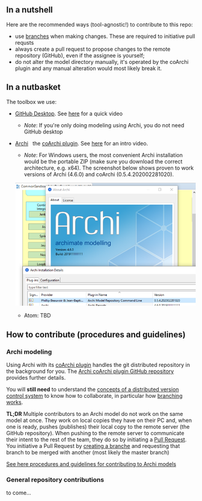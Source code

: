 ## In a nutshell

Here are the recommended ways (tool-agnostic!) to contribute to this repo:

* use [branches](https://git-scm.com/book/en/v2/Git-Branching-Branches-in-a-Nutshell) when making changes. These are required to initiative pull requsts
* always create a pull request to propose changes to the remote repository (GitHub), even if the assignee is yourself;
* do not alter the model directory manually, it's operated by the coArchi plugin and any manual alteration would most likely break it.
  
## In a nutbasket

The toolbox we use:

* [GitHub Desktop](https://desktop.github.com). See [here](https://youtu.be/S7f8qJscmRE) for a quick video
  * _Note_: If you're only doing modeling using Archi, you do not need GitHub desktop
* [Archi](https://www.archimatetool.com/download/) &nbsp; the [coArchi plugin](https://www.archimatetool.com/plugins/#coArchi). See [here](https://youtu.be/Ht1Bf7VXfkk) for an intro video.
  * _Note_: For Windows users, the most convenient Archi installation would be the portable ZIP (make sure you download the correct architecture, e.g. x64). The screenshot below shows proven to work versions of Archi (4.6.0) and coArchi (0.5.4.202002281020).
  
  ![Archi and coArchi versions](/Documents/Services/Projects/ESDC-EA-SAS/archi_version.png)
  
  * Atom: TBD

## How to contribute (procedures and guidelines)

### Archi modeling

Using Archi with its [coArchi plugin](https://www.archimatetool.com/plugins/#coArchi) handles the git distributed repository in the background for you.
The [Archi coArchi plugin GitHub repository](https://github.com/archimatetool/archi-modelrepository-plugin/wiki/Understand-the-Basics) provides further details.

You will **still need** to understand the [concepts of a distributed version control system](https://www.git-tower.com/learn/git/ebook/en/command-line/remote-repositories/introduction) to know how to collaborate, in particular how [branching works](https://git-scm.com/book/en/v2/Git-Branching-Branches-in-a-Nutshell).

**TL;DR** Multiple contributors to an Archi model do not work on the same model at once. They work on local copies they have on their PC and, when one is ready, pushes (publishes) their local copy to the remote server (the GitHub repository). When pushing to the remote server to communicate their intent to the rest of the team, they do so by initiating a [Pull Request](https://help.github.com/en/github/collaborating-with-issues-and-pull-requests/about-pull-requests). You initiative a Pull Request by [creating a branche](https://git-scm.com/book/en/v2/Git-Branching-Branches-in-a-Nutshell) and requesting that branch to be merged with another (most likely the master branch)

[See here procedures and guidelines for contributing to Archi models](procedures_archi.md)

### General repository contributions

to come...
